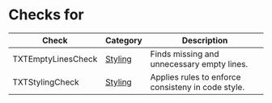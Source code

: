 # Checks for 

Check | Category | Description
----- | -------- | -----------
TXTEmptyLinesCheck | [Styling](styling_checks.markdown#styling-checks) | Finds missing and unnecessary empty lines. |
TXTStylingCheck | [Styling](styling_checks.markdown#styling-checks) | Applies rules to enforce consisteny in code style. |